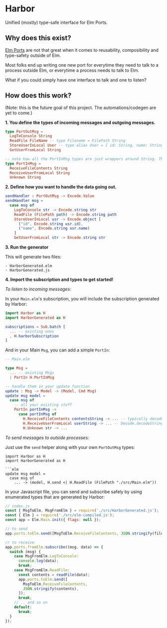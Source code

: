 # Harbor

Unified (mostly) type-safe interface for Elm Ports.

## Why does this exist?

[Elm Ports]() are not that great when it comes to reusability, composibility and type-safety outside of Elm.

Most folks end up writing one new port for everytime they need to talk to a process outside Elm, or everytime a process needs to talk to Elm.

What if you could simply have one interface to talk and one to listen?

## How does this work?

(Note: this is the future goal of this project. The automations/codegen are yet to come.)

**1. You define the types of incoming messages and outgoing messages.**

```elm
type PortOutMsg =
  LogToConsole String
  ReadFile FileName -- type Filename = FilePath String
  StoreUserInLocal User -- type alias User = { id: String, name: String}
  GetUserFromLocal String

-- note how all the PortInMsg types are just wrappers around String. That's required because you are going to JSON.stringify all data coming from outside Elm.
type PortInMsg =
  ReceiveFileContents String
  ReceiveUserFromLocal String
  Unknown String
```

**2. Define how you want to handle the data going out.**

```elm
sendHandler : PortOutMsg -> Encode.Value
sendHandler msg =
  case msg of
    LogToConsole str -> Encode.string str
    ReadFile (FilePath path) -> Encode.string path
    StoreUserInLocal usr -> Encode.object [
      ("id", Encode.string usr.id),
      ("name", Encode.string usr.name)
    ]
    GetUserFromLocal str -> Encode.string str
```

**3. Run the generator**

This will generate two files:

```
- HarborGenerated.elm
- HarborGenerated.js
```

**4. Import the subscription and types to get started!**

_To listen to incoming messages:_

In your `Main.elm`'s subscription, you will include the subscription generated by Harbor:

```elm
import Harbor as H
import HarborGenerated as H

subscriptions = Sub.batch [
  ... -- existing ones
  , H.harborSubscription
]
```

And in your Main `Msg`, you can add a simple `PortIn`:

```elm
-- Main.elm

type Msg =
  ... -- existing Msgs
  | PortIn H.PortInMsg

-- handle them in your update function
update : Msg -> Model -> (Model, Cmd Msg)
update msg model =
  case msg of
    -- all your existing stuff
    PortIn portInMsg ->
      case portInMsg of
        H.ReceiveFileContents contentsString -> ... -- typically decode the value
        H.ReceiveUserFromLocal userString -> ... -- Decode.decodeString userDecoder userString
        H.Unknown str -> ...
```

_To send messages to outside processes:_

Just use the `send` helper along with your own `PortOutMsg` types:

````
import Harbor as H
import HarborGenerated as H

```elm
update msg model =
  case msg of
    ... -> (model, H.send <| H.ReadFile (FilePath "./src/Main.elm"))
````

In your Javascript file, you can send and subscribe safely by using enumerated types that are generated by Harbor:

```js
// index.js
const { MsgToElm, MsgFromElm } = require('./src/HarborGenerated.js');
const { Elm } = require('./src/elm-compiled.js');
const app = Elm.Main.init({ flags: null });

// to send
app.ports.toElm.send([MsgToElm.ReceiveFileContents, JSON.stringify(fileData)]);

// to receive
app.ports.fromElm.subscribe((msg, data) => {
  switch (msg) {
    case MsgFromElm.LogToConsole:
      console.log(data);
      break;
    case MsgFromElm.ReadFile:
      const contents = readFile(data);
      app.ports.toElm.send([
        MsgToElm.ReceiveFileContents,
        JSON.stringify(contents),
      ]);
      break;
    // .. and so on
    default:
      break;
  }
});
```

